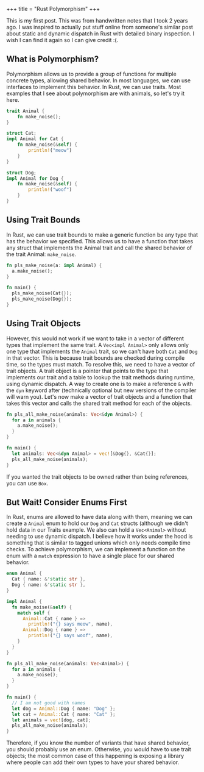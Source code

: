 +++
title = "Rust Polymorphism"
+++

This is my first post. This was from handwritten notes that I took 2 years ago.
I was inspired to actually put stuff online from someone's similar post about
static and dynamic dispatch in Rust with detailed binary inspection. I wish I
can find it again so I can give credit :(. 

## What is Polymorphism?

Polymorphism allows us to provide a group of functions for multiple concrete
types, allowing shared behavior. In most languages, we can use interfaces to
implement this behavior. In Rust, we can use traits. Most examples that I see
about polymorphism are with animals, so let's try it here.

```rust
trait Animal {
    fn make_noise();
}

struct Cat;
impl Animal for Cat {
    fn make_noise(&self) {
        println!("meow")
    }
}

struct Dog;
impl Animal for Dog {
    fn make_noise(&self) {
        println!("woof")
    }
}
```

## Using Trait Bounds

In Rust, we can use trait bounds to make a generic function be any type that
has the behavior we specified. This allows us to have a function that takes any
struct that implements the Animal trait and call the shared behavior of the
trait Animal: `make_noise`.

```rust
fn pls_make_noise(a: impl Animal) {
  a.make_noise();
}

fn main() {
  pls_make_noise(Cat{});
  pls_make_noise(Dog{});
}
```

## Using Trait Objects

However, this would not work if we want to take in a vector of different types
that implement the same trait. A `Vec<impl Animal>` only allows only one type
that implements the `Animal` trait, so we can't have both `Cat` and `Dog` in that
vector. This is because trait bounds are checked during compile time, so the
types must match. To resolve this, we need to have a vector of trait objects. A
trait object is a pointer that points to the type that implements our trait and
a table to lookup the trait methods during runtime, using dynamic dispatch. A
way to create one is to make a reference `&` with the `dyn` keyword after
(technically optional but new versions of the compiler will warn you). Let's
now make a vector of trait objects and a function that takes this vector and
calls the shared trait method for each of the objects.

```rust
fn pls_all_make_noise(animals: Vec<&dyn Animal>) {
  for a in animals {
    a.make_noise();
  }
}

fn main() {
  let animals: Vec<&dyn Animal> = vec![&Dog{}, &Cat{}];
  pls_all_make_noise(animals);
}
```

If you wanted the trait objects to be owned rather than being references, you
can use `Box`.

## But Wait! Consider Enums First

In Rust, enums are allowed to have data along with them, meaning we can create
a `Animal` enum to hold our `Dog` and `Cat` structs (although we didn't hold
data in our Traits example. We also can hold a `Vec<Animal>` without needing to
use dynamic dispatch. I believe how it works under the hood is something that
is similar to tagged unions which only needs compile time checks. To achieve
polymorphism, we can implement a function on the enum with a `match` expression
to have a single place for our shared behavior.

```rust
enum Animal {
  Cat { name: &'static str },
  Dog { name: &'static str },
}

impl Animal {
  fn make_noise(&self) {
    match self {
      Animal::Cat { name } =>
        println!("{} says meow", name),
      Animal::Dog { name } =>
        println!("{} says woof", name),
    }
  }
}

fn pls_all_make_noise(animals: Vec<Animal>) {
  for a in animals {
    a.make_noise();
  }
}

fn main() {
  // I am not good with names
  let dog = Animal::Dog { name: "Dog" };
  let cat = Animal::Cat { name: "Cat" };
  let animals = vec![dog, cat];
  pls_all_make_noise(animals);
}
```

Therefore, if you know the number of variants that have shared behavior, you
should probably use an enum. Otherwise, you would have to use trait objects;
the most common case of this happening is exposing a library where people can
add their own types to have your shared behavior.
